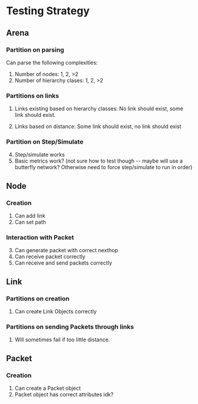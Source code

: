 # Testing Strategy

## Arena

### Partition on parsing

Can parse the following complexities:

1. Number of nodes: 1, 2, >2
2. Number of hierarchy clases: 1, 2, >2

### Partitions on links

1. Links existing based on hierarchy classes: No link should exist, some link should exist.

2. Links based on distance: Some link should exist, no link should exist

### Partition on Step/Simulate

4. Step/simulate works
5. Basic metrics work? (not sure how to test though -- maybe will use a butterfly network? Otherwise need to force step/simulate to run in order)

## Node

### Creation

1. Can add link
2. Can set path

### Interaction with Packet

3. Can generate packet with correct nexthop
4. Can receive packet correctly
5. Can receive and send packets correctly

## Link

### Partitions on creation

1. Can create Link Objects correctly

### Partitions on sending Packets through links

1. Will sometimes fail if too little distance.

## Packet

### Creation

1. Can create a Packet object
2. Packet object has correct attributes idk?
